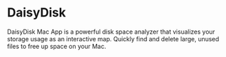 # DaisyDisk
DaisyDisk Mac App is a powerful disk space analyzer that visualizes your storage usage as an interactive map. Quickly find and delete large, unused files to free up space on your Mac.
